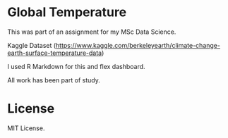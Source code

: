 # Global Temperature 

This was part of an assignment for my MSc Data Science.

Kaggle Dataset (https://www.kaggle.com/berkeleyearth/climate-change-earth-surface-temperature-data) 

I used R Markdown for this and flex dashboard. 

All work has been part of study.  

# License
MIT License. 
